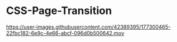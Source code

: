 # CSS-Page-Transition



https://user-images.githubusercontent.com/42389395/177300465-22fbc182-6e9c-4e66-abcf-096d0b500642.mov

